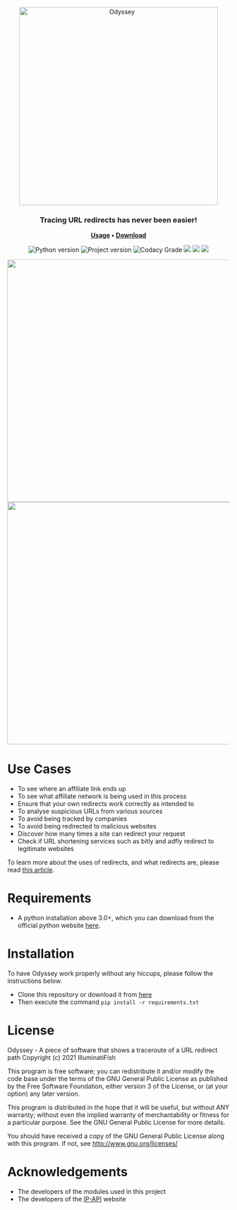 <p align="center">
	<img
		width="450"
		alt="Odyssey"
		src="https://cdn.discordapp.com/attachments/361528084161232902/848025663016534046/odyssey-logo-rd.png">
</p>


<h3 align="center">
	Tracing URL redirects has never been easier!
</h3>

<p align="center">
	<strong>
		<a href="https://github.com/IlluminatiFish/Odyssey/blob/main/README.md#how-to-use">Usage</a>
		•
		<a href="https://github.com/IlluminatiFish/Odyssey/releases">Download</a>
	</strong>
</p>
  
<p align="center">
	<img alt="Python version" src="https://img.shields.io/badge/Python-v3.0+-6ae8ff"> 
  	<img alt="Project version" src="https://img.shields.io/badge/Current%20Version-v1.1-6ae8ff">
  	<img alt="Codacy Grade" src="https://app.codacy.com/project/badge/Grade/06c8bdaa68414b7b84c096dbd47c0944"> 
  	<img src="https://img.shields.io/github/languages/code-size/IlluminatiFish/Odyssey"> 
  	<img src="https://img.shields.io/github/license/IlluminatiFish/Odyssey"> 
  	<img src="https://img.shields.io/github/last-commit/IlluminatiFish/Odyssey">
</p>

<p align="center">
	<img src="https://i.ibb.co/09YMdf0/fgjk-l.png" width="550">
	<img src="https://i.ibb.co/58bSWTb/gfghgh.png" width="550">
</p>

# Use Cases

- To see where an affiliate link ends up 
- To see what affiliate network is being used in this process
- Ensure that your own redirects work correctly as intended to
- To analyse suspicious URLs from various sources
- To avoid being tracked by companies
- To avoid being redirected to malicious websites
- Discover how many times a site can redirect your request
- Check if URL shortening services such as bitly and adfly redirect to legitimate websites

To learn more about the uses of redirects, and what redirects are, please read [this article](https://en.ryte.com/wiki/Redirect).


# Requirements

- A python installation above 3.0+, which you can download from the official python website <a href="http://www.python.org/download/">here</a>.


# Installation 

To have Odyssey work properly without any hiccups, please follow the instructions below.

- Clone this repository or download it from <a href="https://github.com/IlluminatiFish/Odyssey/releases">here</a>
- Then execute the command ``pip install -r requirements.txt``

# License

Odyssey - A piece of software that shows a traceroute of a URL redirect path Copyright (c) 2021 IlluminatiFish

This program is free software; you can redistribute it and/or modify the code base under the terms of the GNU General Public License as published by the Free Software Foundation, either version 3 of the License, or (at your option) any later version.

This program is distributed in the hope that it will be useful, but without ANY warranty; without even the implied warranty of merchantability or fitness for a particular purpose. See the GNU General Public License for more details.

You should have received a copy of the GNU General Public License along with this program. If not, see http://www.gnu.org/licenses/
	
# Acknowledgements

- The developers of the modules used in this project
- The developers of the <a href="https://ip-api.com">IP-API</a> website
